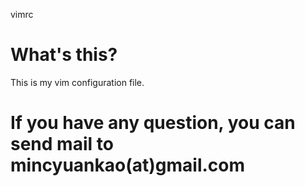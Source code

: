 vimrc

# What's this?

This is my vim configuration file. 

If you have any question, you can send mail to mincyuankao(at)gmail.com
=====

